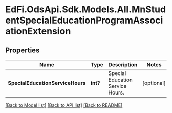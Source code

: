 # EdFi.OdsApi.Sdk.Models.All.MnStudentSpecialEducationProgramAssociationExtension
## Properties

Name | Type | Description | Notes
------------ | ------------- | ------------- | -------------
**SpecialEducationServiceHours** | **int?** | Special Education Service Hours. | [optional] 

[[Back to Model list]](../README.md#documentation-for-models) [[Back to API list]](../README.md#documentation-for-api-endpoints) [[Back to README]](../README.md)

